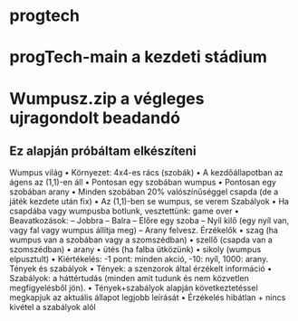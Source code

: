 # progtech
# progTech-main a kezdeti stádium 
# Wumpusz.zip a végleges ujragondolt beadandó
Ez alapján próbáltam elkészíteni
------------------------------------------------------
Wumpus világ
• Környezet: 4x4-es rács (szobák)
• A kezdőállapotban az ágens az (1,1)-en áll
• Pontosan egy szobában wumpus
• Pontosan egy szobában arany
• Minden szobában 20%
valószínűséggel csapda (de a játék
kezdete után fix)
• Az (1,1)-ben se wumpus, se verem
Szabályok
• Ha csapdába vagy wumpusba
botlunk, vesztettünk: game over
• Beavatkozások:
– Jobbra
– Balra
– Előre egy szoba
– Nyíl kilő (egy nyíl van, vagy fal vagy
wumpus állítja meg)
– Arany felvesz.
Érzékelők
• szag (ha wumpus van a szobában vagy
a szomszédban)
• szellő (csapda van a szomszédban)
• arany
• ütés (ha falba ütközünk)
• sikoly (wumpus elpusztult)
• Kiértékelés: -1 pont: minden akció, -10:
nyíl, 1000: arany.
Tények és szabályok
• Tények: a szenzorok által érzékelt információ
• Szabályok: a háttértudás (minden
amit tudunk és nem közvetlen
megfigyelésből jön).
• Tények+szabályok alapján
következtetéssel megkapjuk az
aktuális állapot legjobb leírását
• Érzékelés hibátlan + nincs kivétel a
szabályok alól
